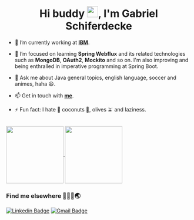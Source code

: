 <h1 align="center">Hi buddy <img src="https://raw.githubusercontent.com/kaueMarques/kaueMarques/master/hi.gif" width="30px">, I'm Gabriel Schiferdecke</h1>

- 🔭 I’m currently working at **[IBM](https://www.ibm.com/br-pt)**. 

- 🌱 I’m focused on learning **Spring Webflux** and its related technologies such as **MongoDB**, **OAuth2**, **Mockito** and so on. I'm also improving and being enthralled in imperative programming at Spring Boot.

- 💬 Ask me about Java general topics, english language, soccer and animes, haha 😆. 

- 📫 Get in touch with **[me](https://www.linkedin.com/in/gabriel-schiferdecke-540307139)**.

- ⚡ Fun fact: I hate 🤮 coconuts 🥥, olives 🫒 and laziness.

<br>
<a href="https://github.com/gschifer/github-readme-stats">
  <img height="156" align="center" src="https://github-readme-stats.vercel.app/api?username=gschifer&count_private=true&show_icons=true&custom_title=Gabriel Schiferdecke's%20Github%20Stats&hide=issues&theme=tokyonight" />
</a>
<a href="https://github.com/gschifer/github-readme-stats">
   <img height="156" align="center" src="https://github-readme-stats.vercel.app/api/top-langs/?username=gschifer&layout=compact&theme=tokyonight&langs_count=6)" />
</a>


### Find me elsewhere 👨🏻‍💻🌏
[![Linkedin Badge](https://img.shields.io/badge/-Find%20me%20on%20Linkedin-6A5ACD?style=flat-square&logo=Linkedin&logoColor=white&link=https://www.linkedin.com/in/gabriel-schiferdecke-540307139/)](https://www.linkedin.com/in/gabriel-schiferdecke-540307139/)
[![Gmail Badge](https://img.shields.io/badge/-Send%20me%20an%20email-6A5ACD?style=flat-square&logo=Gmail&logoColor=white&link=mailto:gabriel.schifer@hotmail.com)](mailto:gabriel.schifer@hotmail.com)
